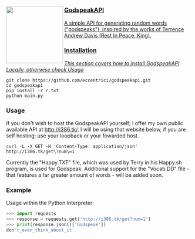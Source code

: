 
#

<div style="display:block;text-align:left"><a href="https://github.com/Eccentrici/" imageanchor="1"><img align="left" src="https://c.tenor.com/WIqvnT_7Vj8AAAAi/terry-a-davis-terry-davis.gif" border="" style="width:155px;">

### GodspeakAPI
A simple API for generating random words ("godspeaks"), inspired by the works of Terrence Andrew Davis (Rest In Peace, King).

### Installation
<i>This section covers how to install GodspeakAPI Locally, otherwise check [Usage](###usage)</i>

    git clone https://github.com/eccentrici/godspeakapi.git
    cd godspeakapi
    pip install -r r.txt
    python main.py
 ### Usage
 If you don't wish to host the GodspeakAPI yourself; I offer my own public available API at http://i386.tk/. I will be using that website below, if you are self hosting; use your loopback or your fowarded host.
 

    curl -L -X GET -H 'Content-Type: application/json' http://i386.tk/get\?num\=1 

Currently the "Happy.TXT" file, which was used by Terry in his Happy.sh program, is used for Godspeak. Additional support for the "Vocab.DD" file - that features a far greater amount of words - will be added soon.
### Example
Usage within the Python Interpreter:
```python
>>> import requests
>>> response = requests.get('http://i386.tk/get?num=1')
>>> print(response.json()['Godspeak'])
don't_even_think_about_it
```
